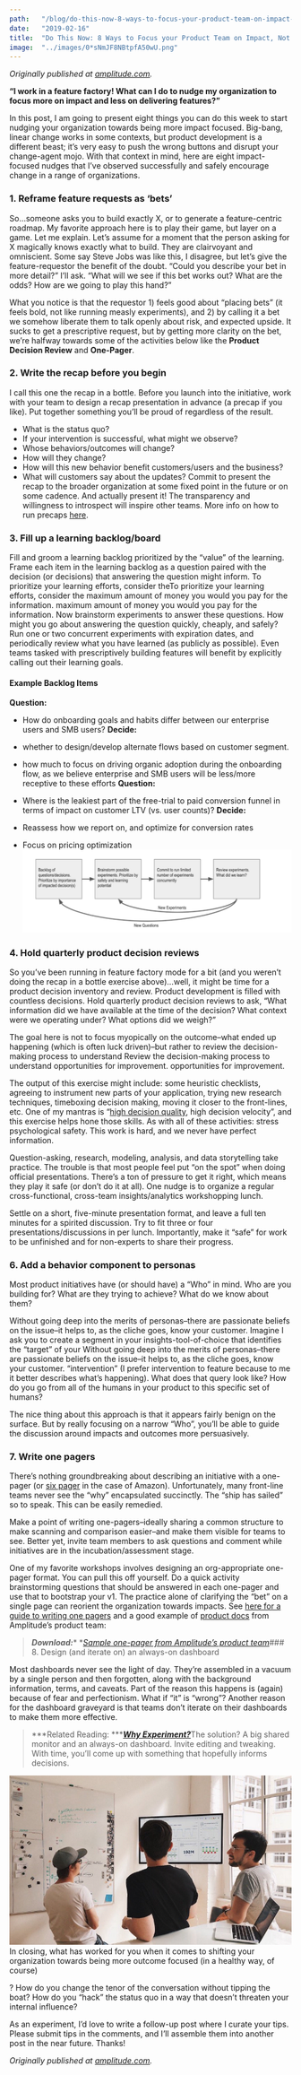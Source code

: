 ```yaml
---
path:	"/blog/do-this-now-8-ways-to-focus-your-product-team-on-impact-not-features"
date:	"2019-02-16"
title:	"Do This Now: 8 Ways to Focus your Product Team on Impact, Not Features"
image:	"../images/0*sNmJF8NBtpfA50wU.png"
---
```


*Originally published at *[*amplitude.com*](https://amplitude.com/blog/focus-product-team-on-impact)*.*

**“I work in a feature factory! What can I do to nudge my organization to focus more on impact and less on delivering features?”**

In this post, I am going to present eight things you can do this week to start nudging your organization towards being more impact focused. Big-bang, linear change works in some contexts, but product development is a different beast; it’s very easy to push the wrong buttons and disrupt your change-agent mojo. With that context in mind, here are eight impact-focused nudges that I’ve observed successfully and safely encourage change in a range of organizations.

### 1. Reframe feature requests as ‘bets’

So…someone asks you to build exactly X, or to generate a feature-centric roadmap. My favorite approach here is to play their game, but layer on a game. Let me explain. Let’s assume for a moment that the person asking for X magically knows exactly what to build. They are clairvoyant and omniscient. Some say Steve Jobs was like this, I disagree, but let’s give the feature-requestor the benefit of the doubt. “Could you describe your bet in more detail?” I’ll ask. “What will we see if this bet works out? What are the odds? How are we going to play this hand?”

What you notice is that the requestor 1) feels good about “placing bets” (it feels bold, not like running measly experiments), and 2) by calling it a bet we somehow liberate them to talk openly about risk, and expected upside. It sucks to get a prescriptive request, but by getting more clarity on the bet, we’re halfway towards some of the activities below like the **Product Decision Review** and **One-Pager**.

### 2. Write the recap before you begin

I call this one the recap in a bottle. Before you launch into the initiative, work with your team to design a recap presentation in advance (a precap if you like). Put together something you’ll be proud of regardless of the result.

* What is the status quo?
* If your intervention is successful, what might we observe?
* Whose behaviors/outcomes will change?
* How will they change?
* How will this new behavior benefit customers/users and the business?
* What will customers say about the updates?
Commit to present the recap to the broader organization at some fixed point in the future or on some cadence. And actually present it! The transparency and willingness to introspect will inspire other teams. More info on how to run precaps [here](https://medium.com/@johnpcutler/beat-the-feature-factory-run-pre-cap-design-studios-725d1c83ecd7).

### 3. Fill up a learning backlog/board

Fill and groom a learning backlog prioritized by the “value” of the learning. Frame each item in the learning backlog as a question paired with the decision (or decisions) that answering the question might inform. To prioritize your learning efforts, consider theTo prioritize your learning efforts, consider the maximum amount of money you would you pay for the information. maximum amount of money you would you pay for the information. Now brainstorm experiments to answer these questions. How might you go about answering the question quickly, cheaply, and safely? Run one or two concurrent experiments with expiration dates, and periodically review what you have learned (as publicly as possible). Even teams tasked with prescriptively building features will benefit by explicitly calling out their learning goals.

#### Example Backlog Items

**Question:**

* How do onboarding goals and habits differ between our enterprise users and SMB users?
**Decide:**

* whether to design/develop alternate flows based on customer segment.
* how much to focus on driving organic adoption during the onboarding flow, as we believe enterprise and SMB users will be less/more receptive to these efforts
**Question:**

* Where is the leakiest part of the free-trial to paid conversion funnel in terms of impact on customer LTV (vs. user counts)?
**Decide:**

* Reassess how we report on, and optimize for conversion rates
* Focus on pricing optimization
![](../images/0*sNmJF8NBtpfA50wU.png)

### 4. Hold quarterly product decision reviews

So you’ve been running in feature factory mode for a bit (and you weren’t doing the recap in a bottle exercise above)…well, it might be time for a product decision inventory and review. Product development is filled with countless decisions. Hold quarterly product decision reviews to ask, “What information did we have available at the time of the decision? What context were we operating under? What options did we weigh?”

The goal here is not to focus myopically on the outcome–what ended up happening (which is often luck driven)–but rather to review the decision-making process to understand Review the decision-making process to understand opportunities for improvement. opportunities for improvement.

The output of this exercise might include: some heuristic checklists, agreeing to instrument new parts of your application, trying new research techniques, timeboxing decision making, moving it closer to the front-lines, etc. One of my mantras is “[high decision quality](https://www.nap.edu/read/10566/chapter/5#13), high decision velocity”, and this exercise helps hone those skills. As with all of these activities: stress psychological safety. This work is hard, and we never have perfect information.

Question-asking, research, modeling, analysis, and data storytelling take practice. The trouble is that most people feel put “on the spot” when doing official presentations. There’s a ton of pressure to get it right, which means they play it safe (or don’t do it at all). One nudge is to organize a regular cross-functional, cross-team insights/analytics workshopping lunch.

Settle on a short, five-minute presentation format, and leave a full ten minutes for a spirited discussion. Try to fit three or four presentations/discussions in per lunch. Importantly, make it “safe” for work to be unfinished and for non-experts to share their progress.

### 6. Add a behavior component to personas

Most product initiatives have (or should have) a “Who” in mind. Who are you building for? What are they trying to achieve? What do we know about them?

Without going deep into the merits of personas–there are passionate beliefs on the issue–it helps to, as the cliche goes, know your customer. Imagine I ask you to create a segment in your insights-tool-of-choice that identifies the “target” of your Without going deep into the merits of personas–there are passionate beliefs on the issue–it helps to, as the cliche goes, know your customer. “intervention” (I prefer intervention to feature because to me it better describes what’s happening). What does that query look like? How do you go from all of the humans in your product to this specific set of humans?

The nice thing about this approach is that it appears fairly benign on the surface. But by really focusing on a narrow “Who”, you’ll be able to guide the discussion around impacts and outcomes more persuasively.

### 7. Write one pagers

There’s nothing groundbreaking about describing an initiative with a one-pager (or [six pager](https://www.cnbc.com/2018/04/23/what-jeff-bezos-learned-from-requiring-6-page-memos-at-amazon.html) in the case of Amazon). Unfortunately, many front-line teams never see the “why” encapsulated succinctly. The “ship has sailed” so to speak. This can be easily remedied.

Make a point of writing one-pagers–ideally sharing a common structure to make scanning and comparison easier–and make them visible for teams to see. Better yet, invite team members to ask questions and comment while initiatives are in the incubation/assessment stage.

One of my favorite workshops involves designing an org-appropriate one-pager format. You can pull this off yourself. Do a quick activity brainstorming questions that should be answered in each one-pager and use that to bootstrap your v1. The practice alone of clarifying the “bet” on a single page can reorient the organization towards impacts. See [here for a guide to writing one pagers](https://medium.com/@johnpcutler/great-one-pagers-592ebbaf80ec) and a good example of [product docs](https://amplitude.com/blog/2018/02/27/product-docs) from Amplitude’s product team:


> ***Download:**** *[*Sample one-pager from Amplitude’s product team*](https://assets.ctfassets.net/vrkkgjbn4fsk/7IJU3TeQcBjQHlsjFEh8kg/0f1dcac40c20e5b4858c55f73ed6ba4b/Example-1-pager-Amplitude.pdf)### 8. Design (and iterate on) an always-on dashboard

Most dashboards never see the light of day. They’re assembled in a vacuum by a single person and then forgotten, along with the background information, terms, and caveats. Part of the reason this happens is (again) because of fear and perfectionism. What if “it” is “wrong”? Another reason for the dashboard graveyard is that teams don’t iterate on their dashboards to make them more effective.


> ***Related Reading: ***[***Why Experiment?***](https://amplitude.com/blog/why-experiment)The solution? A big shared monitor and an always-on dashboard. Invite editing and tweaking. With time, you’ll come up with something that hopefully informs decisions.

![](../images/1*teR1yE2bdfGeayTWVTZ-Vg.jpeg)In closing, what has worked for you when it comes to shifting your organization towards being more outcome focused (in a healthy way, of course)

? How do you change the tenor of the conversation without tipping the boat? How do you “hack” the status quo in a way that doesn’t threaten your internal influence?

As an experiment, I’d love to write a follow-up post where I curate your tips. Please submit tips in the comments, and I’ll assemble them into another post in the near future. Thanks!

*Originally published at *[*amplitude.com*](https://amplitude.com/blog/focus-product-team-on-impact)*.*

